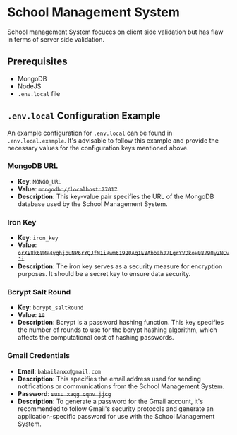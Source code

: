 # School Management System

School management System focuces on client side validation but has flaw in terms of server side validation.

## Prerequisites

- MongoDB
- NodeJS
- `.env.local` file

## `.env.local` Configuration Example

An example configuration for `.env.local` can be found in `.env.local.example`. It's advisable to follow this example and provide the necessary values for the configuration keys mentioned above.

### MongoDB URL

- **Key**: `MONGO_URL`
- **Value**: ~~`mongodb://localhost:27017`~~
- **Description**: This key-value pair specifies the URL of the MongoDB database used by the School Management System.

### Iron Key

- **Key**: `iron_key`
- **Value**: ~~`orXE8k68MP4yghjpuNP6rYQJfM1iRwm61920Aq1E8AbbahJ7LgrYVDkoH08790yZNCvJi`~~
- **Description**: The iron key serves as a security measure for encryption purposes. It should be a secret key to ensure data security.

### Bcrypt Salt Round

- **Key**: `bcrypt_saltRound`
- **Value**: ~~`10`~~
- **Description**: Bcrypt is a password hashing function. This key specifies the number of rounds to use for the bcrypt hashing algorithm, which affects the computational cost of hashing passwords.

### Gmail Credentials

- **Email**: `babailanxx@gmail.com`
- **Description**: This specifies the email address used for sending notifications or communications from the School Management System.
- **Password**: ~~`susu xaqg oqnv jjcg`~~
- **Description**: To generate a password for the Gmail account, it's recommended to follow Gmail's security protocols and generate an application-specific password for use with the School Management System.

